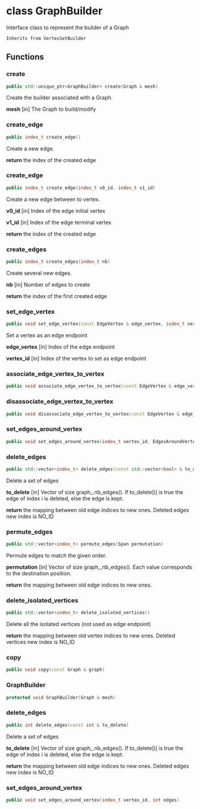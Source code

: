 # class GraphBuilder


 Interface class to represent the builder of a Graph



```cpp
Inherits from VertexSetBuilder
```



## Functions

### create

```cpp
public std::unique_ptr<GraphBuilder> create(Graph & mesh)
```


 Create the builder associated with a Graph.

**mesh** [in] The Graph to build/modify

### create_edge

```cpp
public index_t create_edge()
```


 Create a new edge.

**return** the index of the created edge

### create_edge

```cpp
public index_t create_edge(index_t v0_id, index_t v1_id)
```


 Create a new edge between to vertex.

**v0_id** [in] Index of the edge initial vertex

**v1_id** [in] Index of the edge terminal vertex

**return** the index of the created edge

### create_edges

```cpp
public index_t create_edges(index_t nb)
```


 Create several new edges.

**nb** [in] Number of edges to create

**return** the index of the first created edge

### set_edge_vertex

```cpp
public void set_edge_vertex(const EdgeVertex & edge_vertex, index_t vertex_id)
```


 Set a vertex as an edge endpoint

**edge_vertex** [in] Index of the edge endpoint

**vertex_id** [in] Index of the vertex to set as edge endpoint

### associate_edge_vertex_to_vertex

```cpp
public void associate_edge_vertex_to_vertex(const EdgeVertex & edge_vertex, index_t vertex_id)
```


### disassociate_edge_vertex_to_vertex

```cpp
public void disassociate_edge_vertex_to_vertex(const EdgeVertex & edge_vertex)
```


### set_edges_around_vertex

```cpp
public void set_edges_around_vertex(index_t vertex_id, EdgesAroundVertex edges)
```


### delete_edges

```cpp
public std::vector<index_t> delete_edges(const std::vector<bool> & to_delete)
```


 Delete a set of edges

**to_delete** [in] Vector of size graph_.nb_edges(). If to_delete[i] is true the edge of index i is deleted, else the edge is kept.

**return** the mapping between old edge indices to new ones. Deleted edges new index is NO_ID

### permute_edges

```cpp
public std::vector<index_t> permute_edges(Span permutation)
```


 Permute edges to match the given order.

**permutation** [in] Vector of size graph_.nb_edges(). Each value corresponds to the destination position.

**return** the mapping between old edge indices to new ones.

### delete_isolated_vertices

```cpp
public std::vector<index_t> delete_isolated_vertices()
```


 Delete all the isolated vertices (not used as edge endpoint)

**return** the mapping between old vertex indices to new ones. Deleted vertices new index is NO_ID

### copy

```cpp
public void copy(const Graph & graph)
```


### GraphBuilder

```cpp
protected void GraphBuilder(Graph & mesh)
```


### delete_edges

```cpp
public int delete_edges(const int & to_delete)
```

 Delete a set of edges

**to_delete** [in] Vector of size graph_.nb_edges(). If to_delete[i] is true the edge of index i is deleted, else the edge is kept.

**return** the mapping between old edge indices to new ones. Deleted edges new index is NO_ID

### set_edges_around_vertex

```cpp
public void set_edges_around_vertex(index_t vertex_id, int edges)
```



